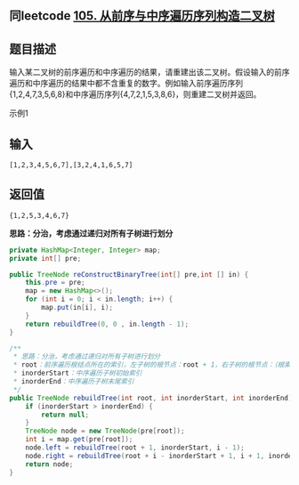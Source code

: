 ## 同leetcode [105. 从前序与中序遍历序列构造二叉树](https://leetcode-cn.com/problems/construct-binary-tree-from-preorder-and-inorder-traversal/)

## 题目描述

输入某二叉树的前序遍历和中序遍历的结果，请重建出该二叉树。假设输入的前序遍历和中序遍历的结果中都不含重复的数字。例如输入前序遍历序列{1,2,4,7,3,5,6,8}和中序遍历序列{4,7,2,1,5,3,8,6}，则重建二叉树并返回。

示例1

## 输入

```
[1,2,3,4,5,6,7],[3,2,4,1,6,5,7]
```

## 返回值

```
{1,2,5,3,4,6,7}
```

**思路：分治，考虑通过递归对所有子树进行划分**

```java
private HashMap<Integer, Integer> map;
private int[] pre;

public TreeNode reConstructBinaryTree(int[] pre,int [] in) {
    this.pre = pre;
    map = new HashMap<>();
    for (int i = 0; i < in.length; i++) {
        map.put(in[i], i);
    }
    return rebuildTree(0, 0 , in.length - 1);
}

/**
 * 思路：分治，考虑通过递归对所有子树进行划分
 * root：前序遍历根结点所在的索引，左子树的根节点：root + 1，右子树的根节点：（根索引+左子树长度+1）root + i - inorderStart + 1
 * inorderStart：中序遍历子树初始索引
 * inorderEnd：中序遍历子树末尾索引
 */
public TreeNode rebuildTree(int root, int inorderStart, int inorderEnd) {
    if (inorderStart > inorderEnd) {
        return null;
    }
    TreeNode node = new TreeNode(pre[root]);
    int i = map.get(pre[root]);
    node.left = rebuildTree(root + 1, inorderStart, i - 1);
    node.right = rebuildTree(root + i - inorderStart + 1, i + 1, inorderEnd);
    return node;
}
```
